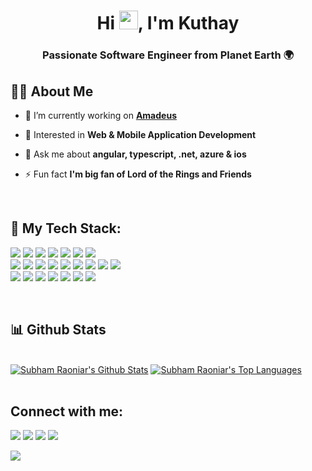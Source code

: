 <h1 align="center">Hi <img src="https://raw.githubusercontent.com/MartinHeinz/MartinHeinz/master/wave.gif" width="30px">, I'm Kuthay</h1>
<h3 align="center">Passionate Software Engineer from Planet Earth 🌍</h3>

## 🙋‍♂️ About Me

- 🔭 I’m currently working on **[Amadeus](https://amadeus.com/)**

- 🧐 Interested in **Web & Mobile Application Development**

- 💬 Ask me about **angular, typescript, .net, azure & ios**

- ⚡ Fun fact **I'm big fan of Lord of the Rings and Friends**
<br/>

## 🚀 My Tech Stack:
<p>
  <img src="https://img.shields.io/badge/-Visual%20Studio%20Code-23A9F2?style=flat-square&logo=Visual%20Studio%20Code&logoColor=white"/>
  <img src="https://img.shields.io/badge/-Github-181717?style=flat-square&logo=GitHub&logoColor=white"/>
  <img src="https://img.shields.io/badge/-Git-F44D27?style=flat-square&logo=Git&logoColor=white"/>
  <img src="https://img.shields.io/badge/-NPM-CB3837?style=flat-square&logo=NPM&logoColor=white"/>
  <img src="https://img.shields.io/badge/-WebPack-1C78C0?style=flat-square&logo=WebPack&logoColor=white"/>
  <img src="https://img.shields.io/badge/-ESLint-4B32C3?style=flat-square&logo=ESLint&logoColor=white"/>
  <img src="https://img.shields.io/badge/-Prettier-F8BC45?style=flat-square&logo=Prettier&logoColor=white"/><br>
  <img src="https://img.shields.io/badge/-HTML5-E34F26?style=flat-square&logo=HTML5&logoColor=white"/>
  <img src="https://img.shields.io/badge/-SASS-CF649A?style=flat-square&logo=sass&logoColor=white"/>
  <img src="https://img.shields.io/badge/-CSS3-1572B6?style=flat-square&logo=CSS3&logoColor=white"/>
  <img src="https://img.shields.io/badge/-Azure-0078D4?style=flat-square&logo=Azure DevOps&logoColor=white"/>
  <img src="https://img.shields.io/badge/-Docker-blue?style=flat-square&logo=Docker&logoColor=white"/>
  <img src="https://img.shields.io/badge/-Kubernetes-blue?style=flat-square&logo=Kubernetes&logoColor=white" />
  <img src="https://img.shields.io/badge/-OpenShift-red?style=flat-square&logo=redhat&logoColor=white" />
  <img src="  https://img.shields.io/badge/-redis-blue?style=flat-square&logo=redis&logoColor=white" />
  <img src="https://img.shields.io/badge/-Angular-red?style=flat-square&logo=Angular&logoColor=white" /><br>
  <img src="https://img.shields.io/badge/-Redux-blueviolet?style=flat-square&logo=Redux&logoColor=white" />
  <img src="https://img.shields.io/badge/-RxJS-ff69b4?style=flat-square&logo=rxjs&logoColor=white" />
  <img src="  https://img.shields.io/badge/-Swift-red?style=flat-square&logo=Swift&logoColor=white" />
  <img src="https://img.shields.io/badge/-Java-gray?style=flat-square&logo=Java&logoColor=white" />
  <img src="https://img.shields.io/badge/-TypeScript-blue?style=flat-square&logo=TypeScript&logoColor=white" />
  <img src="https://img.shields.io/badge/-.NET Core-blueviolet?style=flat-square&logo=.NET&logoColor=white" />
  <img src="https://img.shields.io/badge/-CSharp-blueviolet?style=flat-square&logo=csharp&logoColor=white" />
</p>

<br/>

## 📊 Github Stats

  <br/>
   <a href="https://github.com/kuthaygumus/github-readme-stats"><img alt="Subham Raoniar's Github Stats" src="https://github-readme-stats.vercel.app/api?username=kuthaygumus&show_icons=true&count_private=true&theme=react&hide_border=true&bg_color=0D1117" /></a>
  <a href="https://github.com/kuthaygumus/github-readme-stats"><img alt="Subham Raoniar's Top Languages" src="https://github-readme-stats.vercel.app/api/top-langs/?username=kuthaygumus&langs_count=8&count_private=true&layout=compact&theme=react&hide_border=true&bg_color=0D1117" /></a>
  <br/>
<br/>

## Connect with me:
<p align="left">

<a href ="https://www.linkedin.com/in/kuthaygumus/" target="_blank"><img src="https://img.icons8.com/fluent/48/000000/linkedin.png"/></a>
<a href ="https://twitter.com/kuthaygumus" target="_blank"><img src="https://img.icons8.com/fluent/48/000000/twitter.png"/></a>
<a href ="https://www.instagram.com/kuthaygumus/" target="_blank"><img src="https://img.icons8.com/fluent/48/000000/instagram-new.png"/></a>
<a href ="https://stackoverflow.com/users/1945623" target="_blank"><img src="https://img.icons8.com/fluent/48/000000/stackoverflow.png"/></a>

</p>

<a href="https://github.com/Meghna-DAS/github-profile-views-counter">
    <img src="https://komarev.com/ghpvc/?username=kuthaygumus">
</a>
